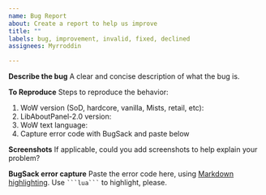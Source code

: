 ```yaml
---
name: Bug Report
about: Create a report to help us improve
title: ""
labels: bug, improvement, invalid, fixed, declined
assignees: Myrroddin

---
```


**Describe the bug**
A clear and concise description of what the bug is.

**To Reproduce**
Steps to reproduce the behavior:
1. WoW version (SoD, hardcore, vanilla, Mists, retail, etc):
2. LibAboutPanel-2.0 version:
3. WoW text language:
4. Capture error code with BugSack and paste below

**Screenshots**
If applicable, could you add screenshots to help explain your problem?

**BugSack error capture**
Paste the error code here, using [Markdown highlighting](https://github.com/im-luka/markdown-cheatsheet). Use `` ```lua``` `` to highlight, please.